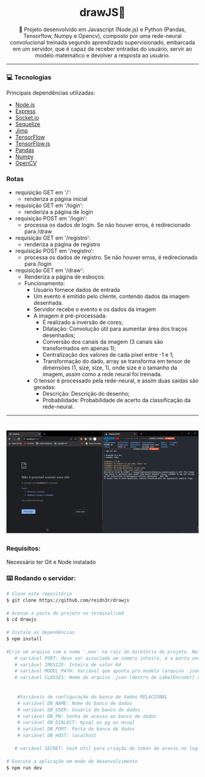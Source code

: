 <h1 align="center">drawJS📖</h1>

<p align="center">📝 Projeto desenvolvido em Javascript (Node.js) e Python (Pandas, Tensorflow, Numpy e Opencv), composto por uma rede-neural convolucional treinada segundo aprendizado supervisionado, embarcada em um servidor, que é capaz de receber entradas do usuário, servir ao modelo matemático e devolver a resposta ao usuário. </p>

<hr>
  
### 💻 Tecnologias
Principais dependências utilizadas:
- [Node.js](https://nodejs.org/en/)
- [Express](https://expressjs.com/en/api.html)
- [Socket.io](https://socket.io/pt-br/docs/v4/)
- [Sequelize](https://sequelize.org/api/v6/identifiers)
- [Jimp](https://www.npmjs.com/package/jimp)
- [TensorFlow](https://www.tensorflow.org/api_docs/python/tf)
- [TensorFlow.js](https://js.tensorflow.org/api/latest/?hl=pt-br&_gl=1*1b1gojl*_ga*MTU1NDA3NzMwMy4xNjczMTAzODg3*_ga_W0YLR4190T*MTY4MjQzNDUyNS4yMy4wLjE2ODI0MzQ5OTUuMC4wLjA.)
- [Pandas](https://pandas.pydata.org/docs/reference/index.html)
- [Numpy](https://numpy.org/doc/stable/reference/)
- [OpenCV](https://docs.opencv.org/4.x/)

### Rotas
- requisição GET em '/': 
    * renderiza a página inicial
- requisição GET em '/login': 
    * renderiza a página de login
- requisição POST em '/login': 
    * processa os dados de login. Se não houver erros, é redirecionado para /draw
- requisição GET em '/registro': 
    * renderiza a página de registro
- requisição POST em '/registro': 
    * processa os dados de registro. Se não houver erros, é redirecionado para /login
- requisição GET em '/draw':
    * Renderiza a página de esboços.
    * Funcionamento:
        * Usuário fornece dados de entrada
        * Um evento é emitido pelo cliente, contendo dados da imagem desenhada.
        * Servidor recebe o evento e os dados da imagem
        * A imagem é pré-processada:
            * É realizado a inversão de cores;
            * Dilatação: Convolução útil para aumentar área dos traços desenhados;
            * Conversão dos canais da imagem (3 canais são transformados em apenas 1);
            * Centralização dos valores de cada píxel entre -1 e 1;
            * Transformação do dado, array se transforma em tensor de dimensões (1, size, size, 1), onde size é o tamanho da imagem, assim como a rede neural foi treinada.
        * O tensor é processado pela rede-neural, e assim duas saídas são geradas:
            * Descrição: Descrição do desenho;
            * Probabilidade: Probabilidade de acerto da classificação da rede-neural.
<hr>

<h1 align="center">
  <img alt="draw-js" title="draw-js" width=860 src="./public/src/assets/to_readme/gif-drawjs.gif" />
</h1>

### Requisitos:
Necessário ter Git e Node instalado  


### ⌨️ Rodando o servidor:
```bash
# Clone este repositório
$ git clone https://github.com/reidn3r/drawjs

# Acesse a pasta do projeto no terminal/cmd
$ cd drawjs

# Instale as dependências
$ npm install

#Crie um arquivo com o nome '.env' na raíz do diretório do projeto. Nele, deve ser definido algumas variáveis de ambiente
   # variável PORT: deve ser associado um número inteiro, é a porta onde está rodando o servidor
   # variável IMGSIZE: Inteiro de valor 64
   # variável MODEL_PATH: Variável que aponta pro modelo (arquivo .json) tensorflow 
   # variável CLASSES: Nome do arquivo .json (dentro de LabelEncoder) contendo as classes em pt-br 


    #Variáveis de configuração do banco de dados RELACIONAL
    # variável DB_NAME: Nome do banco de dados
    # variável DB_USER: Usuário do banco de dados
    # variável DB_PW: Senha de acesso ao banco de dados
    # variável DB_DIALECT: mysql ou pg ou mssql
    # variável DB_PORT: Porta do banco de dados
    # variável DB_HOST: localhost 

   # variável SECRET: hash útil para criação do token de acesso no login 

# Execute a aplicação em modo de desenvolvimento
$ npm run dev
